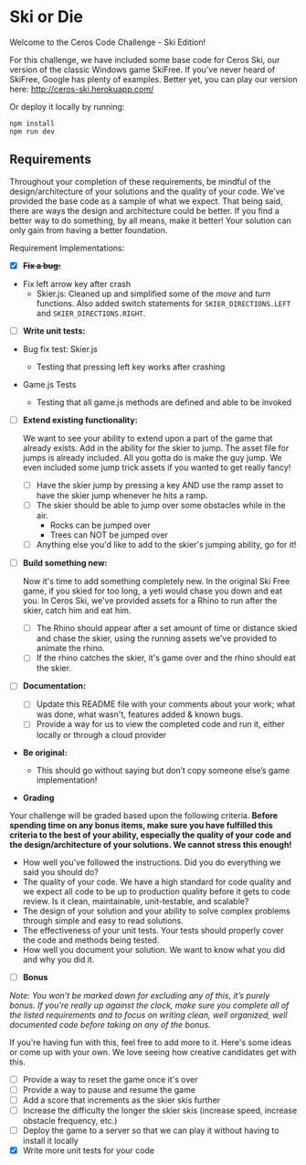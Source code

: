 # Ski or Die

Welcome to the Ceros Code Challenge - Ski Edition!

For this challenge, we have included some base code for Ceros Ski, our version of the classic Windows game SkiFree. If
you've never heard of SkiFree, Google has plenty of examples. Better yet, you can play our version here:
<http://ceros-ski.herokuapp.com/>

Or deploy it locally by running:

```node
npm install
npm run dev
```

## Requirements

Throughout your completion of these requirements, be mindful of the design/architecture of your solutions and the
quality of your code. We've provided the base code as a sample of what we expect. That being said, there are ways the
design and architecture could be better. If you find a better way to do something, by all means, make it better! Your
solution can only gain from having a better foundation.

Requirement Implementations:

- [x] ~~**Fix a bug:**~~
- Fix left arrow key after crash
  - Skier.js: Cleaned up and simplified some of the _move_ and _turn_ functions. Also added switch statements for `SKIER_DIRECTIONS.LEFT` and `SKIER_DIRECTIONS.RIGHT`.
- [ ] **Write unit tests:**
- Bug fix test: Skier.js

  - Testing that pressing left key works after crashing

- Game.js Tests

  - Testing that all game.js methods are defined and able to be invoked

- [ ] **Extend existing functionality:**

  We want to see your ability to extend upon a part of the game that already exists. Add in the ability for the skier to
  jump. The asset file for jumps is already included. All you gotta do is make the guy jump. We even included some jump
  trick assets if you wanted to get really fancy!

  - [ ] Have the skier jump by pressing a key AND use the ramp asset to have the skier jump whenever he hits a ramp.
  - [ ] The skier should be able to jump over some obstacles while in the air.
    - Rocks can be jumped over
    - Trees can NOT be jumped over
  - [ ] Anything else you'd like to add to the skier's jumping ability, go for it!

- [ ] **Build something new:**

  Now it's time to add something completely new. In the original Ski Free game, if you skied for too long,
  a yeti would chase you down and eat you. In Ceros Ski, we've provided assets for a Rhino to run after the skier,
  catch him and eat him.

  - [ ] The Rhino should appear after a set amount of time or distance skied and chase the skier, using the running assets
        we've provided to animate the rhino.
  - [ ] If the rhino catches the skier, it's game over and the rhino should eat the skier.

- [ ] **Documentation:**

  - [ ] Update this README file with your comments about your work; what was done, what wasn't, features added & known bugs.
  - [ ] Provide a way for us to view the completed code and run it, either locally or through a cloud provider

- **Be original:**

  - This should go without saying but don’t copy someone else’s game implementation!

- **Grading**

Your challenge will be graded based upon the following criteria. **Before spending time on any bonus items, make sure
you have fulfilled this criteria to the best of your ability, especially the quality of your code and the
design/architecture of your solutions. We cannot stress this enough!**

- How well you've followed the instructions. Did you do everything we said you should do?
- The quality of your code. We have a high standard for code quality and we expect all code to be up to production
  quality before it gets to code review. Is it clean, maintainable, unit-testable, and scalable?
- The design of your solution and your ability to solve complex problems through simple and easy to read solutions.
- The effectiveness of your unit tests. Your tests should properly cover the code and methods being tested.
- How well you document your solution. We want to know what you did and why you did it.

- [ ] **Bonus**

_Note: You won’t be marked down for excluding any of this, it’s purely bonus. If you’re really up against the clock,
make sure you complete all of the listed requirements and to focus on writing clean, well organized, well documented
code before taking on any of the bonus._

If you're having fun with this, feel free to add more to it. Here's some ideas or come up with your own. We love seeing
how creative candidates get with this.

- [ ] Provide a way to reset the game once it's over
- [ ] Provide a way to pause and resume the game
- [ ] Add a score that increments as the skier skis further
- [ ] Increase the difficulty the longer the skier skis (increase speed, increase obstacle frequency, etc.)
- [ ] Deploy the game to a server so that we can play it without having to install it locally
- [x] Write more unit tests for your code
